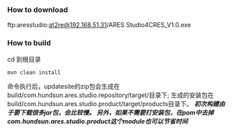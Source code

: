 ### How to download
ftp:aresstudio:at2re@192.168.51.31/ARES Studio4CRES_V1.0.exe

### How to build
cd 到根目录

```
mvn clean install
```

命令执行后，updatesite的zip包会生成在build/com.hundsun.ares.studio.repository/target/目录下; 生成的安装包在build/com.hundsun.ares.studio.product/target/products目录下。
_**初次构建由于要下载很多jar包，会比较慢。 另外，如果不需要打安装包，在pom中去掉com.hundsun.ares.studio.product这个module也可以节省时间**_
